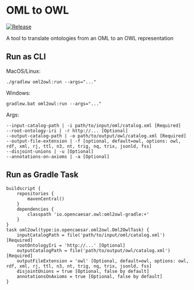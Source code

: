 # OML to OWL

[![Release](https://img.shields.io/github/v/tag/opencaesar/owl-adapter?label=release)](https://github.com/opencaesar/owl-adapter/releases/latest)

A tool to translate ontologies from an OML to an OWL representation

## Run as CLI

MacOS/Linux:
```
./gradlew oml2owl:run --args="..."
```
Windows:
```
gradlew.bat oml2owl:run --args="..."
```
Args:
```
--input-catalog-path | -i path/to/input/oml/catalog.xml [Required]
--root-ontology-iri | -r http://... [Optional]
--output-catalog-path | -o path/to/output/owl/catalog.xml [Required]
--output-file-extension | -f [optional, default=owl, options: owl, rdf, xml, rj, ttl, n3, nt, trig, nq, trix, jsonld, fss]
--disjoint-unions | -u [Optional]
--annotations-on-axioms | -a [Optional]
```

## Run as Gradle Task
```
buildscript {
    repositories {
        mavenCentral()
    }
    dependencies {
        classpath 'io.opencaesar.owl:oml2owl-gradle:+'
    }
}
task oml2owl(type:io.opencaesar.oml2owl.Oml2OwlTask) {
    inputCatalogPath = file('path/to/input/oml/catalog.xml') [Required]
    rootOntologyIri = 'http://...' [Optional]
    outputCatalogPath = file('path/to/output/owl/catalog.xml') [Required]
    outputFileExtension = 'owl' [Optional, default=owl, options: owl, rdf, xml, rj, ttl, n3, nt, trig, nq, trix, jsonld, fss]
    disjointUnions = true [Optional, false by default]
    annotationsOnAxioms = true [Optional, false by default]
}
